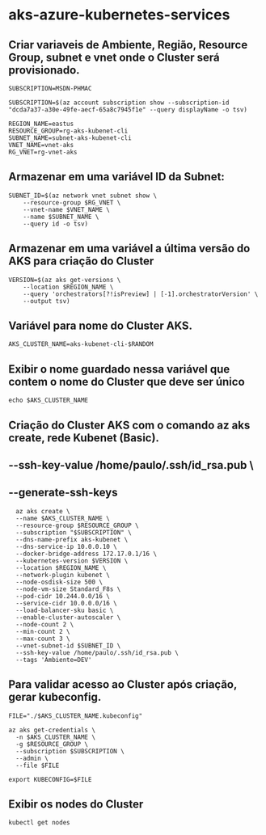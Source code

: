 # aks-azure-kubernetes-services

## Criar variaveis de Ambiente, Região, Resource Group, subnet e vnet onde o Cluster será provisionado.

```
SUBSCRIPTION=MSDN-PHMAC

SUBSCRIPTION=$(az account subscription show --subscription-id "dcda7a37-a30e-49fe-aecf-65a8c7945f1e" --query displayName -o tsv)

REGION_NAME=eastus
RESOURCE_GROUP=rg-aks-kubenet-cli
SUBNET_NAME=subnet-aks-kubenet-cli
VNET_NAME=vnet-aks
RG_VNET=rg-vnet-aks
```

## Armazenar em uma variável ID da Subnet:

```
SUBNET_ID=$(az network vnet subnet show \
    --resource-group $RG_VNET \
    --vnet-name $VNET_NAME \
    --name $SUBNET_NAME \
    --query id -o tsv)
```

## Armazenar em uma variável a última versão do AKS para criação do Cluster

```
VERSION=$(az aks get-versions \
    --location $REGION_NAME \
    --query 'orchestrators[?!isPreview] | [-1].orchestratorVersion' \
    --output tsv)
```

## Variável para nome do Cluster AKS.
```
AKS_CLUSTER_NAME=aks-kubenet-cli-$RANDOM
```

## Exibir o nome guardado nessa variável que contem o nome do Cluster que deve ser único 
```
echo $AKS_CLUSTER_NAME
```

## Criação do Cluster AKS com o comando az aks create, rede Kubenet (Basic).
## --ssh-key-value /home/paulo/.ssh/id_rsa.pub \
## --generate-ssh-keys
```
  az aks create \
  --name $AKS_CLUSTER_NAME \
  --resource-group $RESOURCE_GROUP \
  --subscription "$SUBSCRIPTION" \
  --dns-name-prefix aks-kubenet \
  --dns-service-ip 10.0.0.10 \
  --docker-bridge-address 172.17.0.1/16 \
  --kubernetes-version $VERSION \
  --location $REGION_NAME \
  --network-plugin kubenet \
  --node-osdisk-size 500 \
  --node-vm-size Standard_F8s \
  --pod-cidr 10.244.0.0/16 \
  --service-cidr 10.0.0.0/16 \
  --load-balancer-sku basic \
  --enable-cluster-autoscaler \
  --node-count 2 \
  --min-count 2 \
  --max-count 3 \
  --vnet-subnet-id $SUBNET_ID \
  --ssh-key-value /home/paulo/.ssh/id_rsa.pub \
  --tags 'Ambiente=DEV'
```

## Para validar acesso ao Cluster após criação, gerar kubeconfig.
```
FILE="./$AKS_CLUSTER_NAME.kubeconfig"
```
```
az aks get-credentials \
  -n $AKS_CLUSTER_NAME \
  -g $RESOURCE_GROUP \
  --subscription $SUBSCRIPTION \
  --admin \
  --file $FILE
```
```
export KUBECONFIG=$FILE
```

## Exibir os nodes do Cluster
```
kubectl get nodes
```
